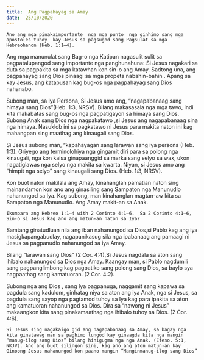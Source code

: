 ```yaml
---
title:  Ang Pagpahayag sa Amay
date:  25/10/2020
---
```


`Ano ang mga pinakaimportante  nga mga punto  nga ginhimo sang mga apostoles tuhoy  kay Jesus sa pagsugod sang Pagsulat sa mga Hebreohanon (Heb. 1:1–4).`

Ang mga manunulat sang Bag-o nga Katipan nagasulit sulit sa pagpatalupangod  sang importante nga panghunahuna:  Si Jesus nagakari sa duta sa pagpakita sa mga katawhan kon sin-o ang Amay. Sadtong una, ang pagpahayag sang Dios pinaagi sa mga propeta nabahin-bahin . Apang sa kay Jesus, ang katapusan kag bug-os nga pagpahayag sang Dios nahanabo.

Subong man, sa iya Persona, Si Jesus amo ang, “nagapabanaag sang himaya sang Dios”(Heb. 1:3, NRSV). Bilang makasasala nga mga tawo, indi kita makabatas sang bug-os nga pagpatigayon sa himaya sang Dios. Subong Anak sang Dios nga nagpakatawo ,si Jesus ang nagapabanaag sina nga himaya. Nasuklob ini sa pagkatawo ni Jesus para makita naton ini kag mahangpan sing maathag ang kinaugali sang Dios.

Si Jesus subong man, “kapahayagan sang larawan sang iya persona (Heb. 1:3). Griyego ang terminolohiya nga gingamit diri para sa polong nga kinaugali, nga kon kaisa ginapaanggid sa marka sang selyo sa wax, ukon nagatiglawas nga selyo nga makita sa kwarta. Niyan, si Jesus amo ang “himpit nga selyo” sang kinaugali sang Dios. (Heb. 1:3, NRSV).

Kon buot naton makilala ang Amay, kinahanglan pamatian naton sing mainandamon kon ano ang ginasiling sang Sampaton nga Manunudlo nahanungod sa Iya. Kag subong, man kinahanglan magtan-aw kita sa Sampaton nga Manunudlo. Ang Amay makit-an sa Anak.

`Ikumpara ang Hebreo 1:1–4 with 2 Corinto 4:1–6.  Sa 2 Corinto 4:1–6, Sin-o si Jesus kag ano ang matun-an naton sa Iya?`

Samtang ginatudluan nila ang iban nahanungod sa Dios,si Pablo kag ang iya masigkapangabudlay, nagapanikasug sila nga ipabanaag  ang pamaagi ni Jesus sa pagpanudlo nahanungod sa iya Amay.

Bilang “larawan sang Dios” (2 Cor. 4:4),Si Jesus nagdala sa aton sang ihibalo nahanungod sa Dios nga Amay. Kaangay  man, si Pablo nagdumili sang pagpanglimbong kag pagpatiko sang polong sang Dios, sa baylo sya nagpaathag   sang kamatuoran.  (2 Cor. 4:2).

Subong nga ang  Dios , sang Iya pagpanuga, naggamit sang kapawa sa pagdula sang kadulom, ginhatag niya sa aton ang iya Anak, nga si Jesus, sa pagdula sang sayop nga pagtamod tuhoy sa Iya kag para ipakita sa aton ang  kamatuoran nahanungod sa Dios.  Dira sa “nawong ni Jesus”  makaangkon kita  sang pinakamaathag nga ihibalo tuhoy sa Dios. (2 Cor. 4:6).

`Si Jesus sing nagakaigo gid ang nagapabanaag sa Amay, sa bagay nga kita ginatawag man sa paghimo tungod kay ginaagda kita nga mangin  “manug-ilog sang Dios” bilang hinigugma nga nga Anak. (Efeso. 5:1, NKJV). Ano ang buot silingon sini, kag ano ang aton matun-an kay Ginoong Jesus nahanungod kon paano mangin “Manginmanug-ilog sang Dios”`